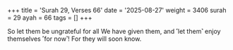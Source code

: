 +++
title = 'Surah 29, Verses 66'
date = '2025-08-27'
weight = 3406
surah = 29
ayah = 66
tags = []
+++

So let them be ungrateful for all We have given them, and ˹let them˺ enjoy themselves ˹for now˺! For they will soon know.